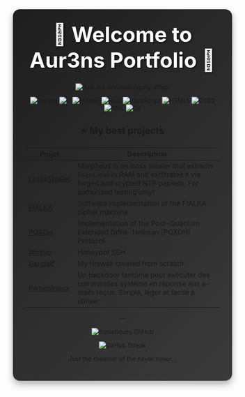<div align="center" style="background: linear-gradient(135deg, #1e1e1e, #3a3a3a); padding: 2em; border-radius: 1rem; box-shadow: 0 8px 16px rgba(0,0,0,0.3); margin-bottom: 2em;">
  <h1 style="font-size: 3rem; margin: 0 0 0.5em; color: #ffffff; text-shadow: 2px 2px 4px rgba(0,0,0,0.6);">🌟 Welcome to Aur3ns Portfolio 🌟</h1>
<p align="center">
  <img
    src="https://readme-typing-svg.herokuapp.com?font=Dancing+Script&size=28&pause=1500&color=%23FFFFFF&width=500&lines=%22Just+the+dreamer+of+the+never+never%E2%80%A6%22"
    alt="Just the dreamer typing effect"
  />
</p>





<p align="center"><img src="https://img.shields.io/badge/Docker-2496ED?logo=docker&amp;logoColor=white" alt="Docker"> <img src="https://img.shields.io/badge/C-00599C?logo=c&amp;logoColor=white" alt="C"> <img src="https://img.shields.io/badge/Python-3776AB?logo=python&amp;logoColor=white" alt="Python"> <img src="https://img.shields.io/badge/Rust-000000?logo=rust&amp;logoColor=white" alt="Rust"> <img src="https://img.shields.io/badge/JavaScript-F7DF1E?logo=javascript&amp;logoColor=black" alt="JavaScript"> <img src="https://img.shields.io/badge/HTML5-E34F26?logo=html5&amp;logoColor=white" alt="HTML5"> <img src="https://img.shields.io/badge/CSS3-1572B6?logo=css3&amp;logoColor=white" alt="CSS3"> <img src="https://img.shields.io/badge/XML-0060AC?logo=xml&amp;logoColor=white" alt="XML"> <img src="https://img.shields.io/badge/Git-F05032?logo=git&amp;logoColor=white" alt="Git"></p>

<div align="center">
  <h2>⭐ My best projects</h2>
  <table>
    <thead>
      <tr>
        <th align="center">Projet</th>
        <th align="center">Description</th>
      </tr>
    </thead>
    <tbody>
      <tr>
        <td>
          <a href="https://github.com/Aur3ns/LsassStealer">LsassStealer</a>
        </td>
        <td align="left">Morpheus is an lsass stealer that extracts <code>lsass.exe</code> in RAM and exfiltrates it via forged and crypted NTP packets. For authorized testing only!</td>
      </tr>
      <tr>
        <td>
          <a href="https://github.com/Aur3ns/FIALKA">FIALKA</a>
        </td>
        <td align="left">Software implementation of the FIALKA cipher machine</td>
      </tr>
      <tr>
        <td>
          <a href="https://github.com/Aur3ns/PQXDH">PQXDH</a>
        </td>
        <td align="left">Implementation of the Post-Quantum Extended Diffie-Hellman (PQXDH) Protocol</td>
      </tr>
      <tr>
        <td>
          <a href="https://github.com/Aur3ns/Winnie">Winnie</a>
        </td>
        <td align="left">Honeypot SSH</td>
      </tr>
            <tr>
        <td>
          <a href="https://github.com/Aur3ns/Gandalf">Gandalf</a>
        </td>
        <td align="left">My firewall created from scratch</td>
      </tr>
      <tr>
        <td>
          <a href="https://github.com/Aur3ns/PwnedInbox">PwnedInbox</a>
        </td>
        <td align="left">Un backdoor fantôme pour exécuter des commandes système en réponse aux e-mails reçus. Simple, léger et facile à utiliser.</td>
      </tr>
    </tbody>
  </table>
</div>---
<p align="center"><img src="https://github-readme-stats.vercel.app/api?username=Aur3ns&amp;show_icons=true&amp;theme=radical" alt="Statistiques GitHub"></p>
<p align="center"><img src="https://github-readme-streak-stats.herokuapp.com/?user=Aur3ns&amp;theme=radical" alt="GitHub Streak"></p>
<p align="center">Just the dreamer of the never never...</p>
